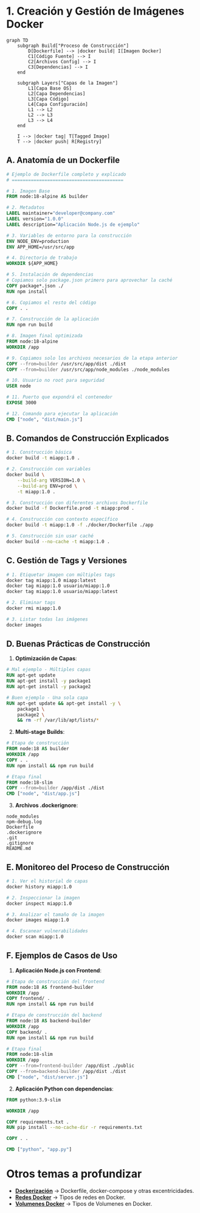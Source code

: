 # 1. Creación y Gestión de Imágenes Docker

```mermaid
graph TD
    subgraph Build["Proceso de Construcción"]
        D[Dockerfile] --> |docker build| I[Imagen Docker]
        C1[Código Fuente] --> I
        C2[Archivos Config] --> I
        C3[Dependencias] --> I
    end

    subgraph Layers["Capas de la Imagen"]
        L1[Capa Base OS]
        L2[Capa Dependencias]
        L3[Capa Código]
        L4[Capa Configuración]
        L1 --> L2
        L2 --> L3
        L3 --> L4
    end

    I --> |docker tag| T[Tagged Image]
    T --> |docker push| R[Registry]

```

## A. Anatomía de un Dockerfile

```dockerfile
# Ejemplo de Dockerfile completo y explicado
# =========================================

# 1. Imagen Base
FROM node:18-alpine AS builder

# 2. Metadatos
LABEL maintainer="developer@company.com"
LABEL version="1.0.0"
LABEL description="Aplicación Node.js de ejemplo"

# 3. Variables de entorno para la construcción
ENV NODE_ENV=production
ENV APP_HOME=/usr/src/app

# 4. Directorio de trabajo
WORKDIR ${APP_HOME}

# 5. Instalación de dependencias
# Copiamos solo package.json primero para aprovechar la caché
COPY package*.json ./
RUN npm install

# 6. Copiamos el resto del código
COPY . .

# 7. Construcción de la aplicación
RUN npm run build

# 8. Imagen final optimizada
FROM node:18-alpine
WORKDIR /app

# 9. Copiamos solo los archivos necesarios de la etapa anterior
COPY --from=builder /usr/src/app/dist ./dist
COPY --from=builder /usr/src/app/node_modules ./node_modules

# 10. Usuario no root para seguridad
USER node

# 11. Puerto que expondrá el contenedor
EXPOSE 3000

# 12. Comando para ejecutar la aplicación
CMD ["node", "dist/main.js"]
```

## B. Comandos de Construcción Explicados

```bash
# 1. Construcción básica
docker build -t miapp:1.0 .

# 2. Construcción con variables
docker build \
    --build-arg VERSION=1.0 \
    --build-arg ENV=prod \
    -t miapp:1.0 .

# 3. Construcción con diferentes archivos Dockerfile
docker build -f Dockerfile.prod -t miapp:prod .

# 4. Construcción con contexto específico
docker build -t miapp:1.0 -f ./docker/Dockerfile ./app

# 5. Construcción sin usar caché
docker build --no-cache -t miapp:1.0 .
```

## C. Gestión de Tags y Versiones

```bash
# 1. Etiquetar imagen con múltiples tags
docker tag miapp:1.0 miapp:latest
docker tag miapp:1.0 usuario/miapp:1.0
docker tag miapp:1.0 usuario/miapp:latest

# 2. Eliminar tags
docker rmi miapp:1.0

# 3. Listar todas las imágenes
docker images
```

## D. Buenas Prácticas de Construcción

1. **Optimización de Capas**:
```dockerfile
# Mal ejemplo - Múltiples capas
RUN apt-get update
RUN apt-get install -y package1
RUN apt-get install -y package2

# Buen ejemplo - Una sola capa
RUN apt-get update && apt-get install -y \
    package1 \
    package2 \
    && rm -rf /var/lib/apt/lists/*
```

2. **Multi-stage Builds**:
```dockerfile
# Etapa de construcción
FROM node:18 AS builder
WORKDIR /app
COPY . .
RUN npm install && npm run build

# Etapa final
FROM node:18-slim
COPY --from=builder /app/dist ./dist
CMD ["node", "dist/app.js"]
```

3. **Archivos .dockerignore**:
```plaintext
node_modules
npm-debug.log
Dockerfile
.dockerignore
.git
.gitignore
README.md
```

## E. Monitoreo del Proceso de Construcción

```bash
# 1. Ver el historial de capas
docker history miapp:1.0

# 2. Inspeccionar la imagen
docker inspect miapp:1.0

# 3. Analizar el tamaño de la imagen
docker images miapp:1.0

# 4. Escanear vulnerabilidades
docker scan miapp:1.0
```

## F. Ejemplos de Casos de Uso

1. **Aplicación Node.js con Frontend**:
```dockerfile
# Etapa de construcción del frontend
FROM node:18 AS frontend-builder
WORKDIR /app
COPY frontend/ .
RUN npm install && npm run build

# Etapa de construcción del backend
FROM node:18 AS backend-builder
WORKDIR /app
COPY backend/ .
RUN npm install && npm run build

# Etapa final
FROM node:18-slim
WORKDIR /app
COPY --from=frontend-builder /app/dist ./public
COPY --from=backend-builder /app/dist ./dist
CMD ["node", "dist/server.js"]
```

2. **Aplicación Python con dependencias**:
```dockerfile
FROM python:3.9-slim

WORKDIR /app

COPY requirements.txt .
RUN pip install --no-cache-dir -r requirements.txt

COPY . .

CMD ["python", "app.py"]
```

# Otros temas a profundizar

- [**Dockerización**](Dockerizacion.md) -> Dockerfile, docker-compose y otras excentricidades.
- [**Redes Docker**](Tipos-de-Redes-en-Docker.md) -> Tipos de redes en Docker.
- [**Volumenes Docker**](Tipos-de-Volumenes-en-Docker.md) -> Tipos de Volumenes en Docker.